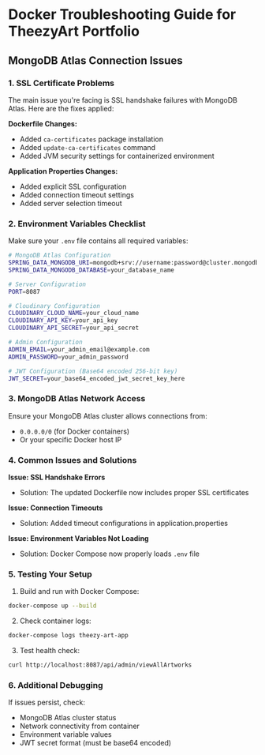 # Docker Troubleshooting Guide for TheezyArt Portfolio

## MongoDB Atlas Connection Issues

### 1. SSL Certificate Problems
The main issue you're facing is SSL handshake failures with MongoDB Atlas. Here are the fixes applied:

**Dockerfile Changes:**
- Added `ca-certificates` package installation
- Added `update-ca-certificates` command
- Added JVM security settings for containerized environment

**Application Properties Changes:**
- Added explicit SSL configuration
- Added connection timeout settings
- Added server selection timeout

### 2. Environment Variables Checklist

Make sure your `.env` file contains all required variables:

```bash
# MongoDB Atlas Configuration
SPRING_DATA_MONGODB_URI=mongodb+srv://username:password@cluster.mongodb.net/database?retryWrites=true&w=majority&ssl=true
SPRING_DATA_MONGODB_DATABASE=your_database_name

# Server Configuration
PORT=8087

# Cloudinary Configuration
CLOUDINARY_CLOUD_NAME=your_cloud_name
CLOUDINARY_API_KEY=your_api_key
CLOUDINARY_API_SECRET=your_api_secret

# Admin Configuration
ADMIN_EMAIL=your_admin_email@example.com
ADMIN_PASSWORD=your_admin_password

# JWT Configuration (Base64 encoded 256-bit key)
JWT_SECRET=your_base64_encoded_jwt_secret_key_here
```

### 3. MongoDB Atlas Network Access

Ensure your MongoDB Atlas cluster allows connections from:
- `0.0.0.0/0` (for Docker containers)
- Or your specific Docker host IP

### 4. Common Issues and Solutions

**Issue: SSL Handshake Errors**
- Solution: The updated Dockerfile now includes proper SSL certificates

**Issue: Connection Timeouts**
- Solution: Added timeout configurations in application.properties

**Issue: Environment Variables Not Loading**
- Solution: Docker Compose now properly loads `.env` file

### 5. Testing Your Setup

1. Build and run with Docker Compose:
```bash
docker-compose up --build
```

2. Check container logs:
```bash
docker-compose logs theezy-art-app
```

3. Test health check:
```bash
curl http://localhost:8087/api/admin/viewAllArtworks
```

### 6. Additional Debugging

If issues persist, check:
- MongoDB Atlas cluster status
- Network connectivity from container
- Environment variable values
- JWT secret format (must be base64 encoded)
